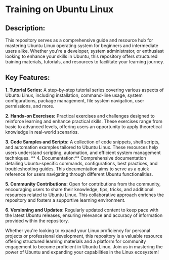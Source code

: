 # Training on Ubuntu Linux

## Description:
This repository serves as a comprehensive guide and resource hub for mastering Ubuntu Linux operating system for beginners and intermediate users alike. Whether you're a developer, system administrator, or enthusiast looking to enhance your skills in Ubuntu, this repository offers structured training materials, tutorials, and resources to facilitate your learning journey.

## Key Features:
**1. Tutorial Series:**
   A step-by-step tutorial series covering various aspects of Ubuntu Linux, including installation, command-line usage, system configurations, package management, file system navigation, user permissions, and more.

**2. Hands-on Exercises:**
   Practical exercises and challenges designed to reinforce learning and enhance practical skills. These exercises range from basic to advanced levels, offering users an opportunity to apply theoretical knowledge in real-world scenarios.

**3. Code Samples and Scripts:**
   A collection of code snippets, shell scripts, and automation examples tailored to Ubuntu Linux. These resources help users understand scripting, automation, and efficient system management techniques.
**
4. Documentation:**
   Comprehensive documentation detailing Ubuntu-specific commands, configurations, best practices, and troubleshooting guides. This documentation aims to serve as a quick reference for users navigating through different Ubuntu functionalities.

**5. Community Contributions:**
   Open for contributions from the community, encouraging users to share their knowledge, tips, tricks, and additional resources related to Ubuntu Linux. This collaborative approach enriches the repository and fosters a supportive learning environment.

**6. Versioning and Updates:**
    Regularly updated content to keep pace with the latest Ubuntu releases, ensuring relevance and accuracy of information provided within the repository.

Whether you're looking to expand your Linux proficiency for personal projects or professional development, this repository is a valuable resource offering structured learning materials and a platform for community engagement to become proficient in Ubuntu Linux. Join us in mastering the power of Ubuntu and expanding your capabilities in the Linux ecosystem!
